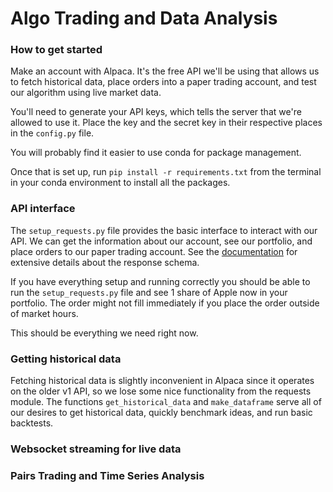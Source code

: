 # Algo Trading and Data Analysis

### How to get started

Make an account with Alpaca.  It's the free API we'll be using that allows us to fetch historical data, 
place orders into a paper trading account, and test our algorithm using live market data.  

You'll need to generate your API keys, which tells the server that we're allowed to use it.  Place the key and the 
secret key in their respective places in the ```config.py``` file.

You will probably find it easier to use conda for package management.

Once that is set up, run ```pip install -r requirements.txt``` from the terminal in your conda environment to install
all the packages.  


### API interface 

The ```setup_requests.py``` file provides the basic interface to interact with our API.  We can get the information
about our account, see our portfolio, and place orders to our paper trading account.  See the
[documentation](https://alpaca.markets/docs/api-documentation/api-v2/) for extensive details about the response schema.  

If you have everything setup and running correctly you should be able to run the ```setup_requests.py``` file and see
1 share of Apple now in your portfolio.  The order might not fill immediately if you place the order outside of market
hours.

This should be everything we need right now.  

### Getting historical data

Fetching historical data is slightly inconvenient in Alpaca since it operates on the older v1 API, so we lose some nice
functionality from the requests module.  The functions ```get_historical_data``` and ```make_dataframe``` serve 
all of our desires to get historical data, quickly benchmark ideas, and run basic backtests.  

### Websocket streaming for live data

### Pairs Trading and Time Series Analysis